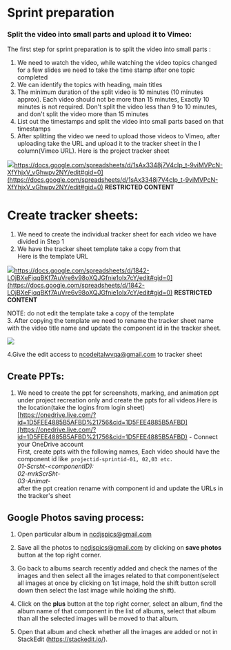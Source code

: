
# Sprint preparation


### Split the video into small parts and upload it to Vimeo:
The first step for sprint preparation is to split the video into small parts :
1. We need to watch the video, while watching the video topics changed for a few slides we need to take the time stamp after one topic completed  
2. We can identify the topics with heading, main titles  
3. The minimum duration of the split video is 10 minutes (10 minutes approx). Each video should not be more than 15 minutes, Exactly 10 minutes is not required. Don't split the video less than 9 to 10 minutes, and don't split the video more than 15 minutes  
4. List out the timestamps and split the video into small parts based on that timestamps  
5. After splitting the video we need to upload those videos to Vimeo, after uploading take the URL and upload it to the tracker sheet in the I column(Vimeo URL).
Here is the project tracker sheet  

![](https://developers.google.com/drive/images/drive_icon.png)https://docs.google.com/spreadsheets/d/1sAx3348j7V4cIp_t-9viMVPcN-XfYhjxV_vGhwpv2NY/edit#gid=0](https://docs.google.com/spreadsheets/d/1sAx3348j7V4cIp_t-9viMVPcN-XfYhjxV_vGhwpv2NY/edit#gid=0)
**RESTRICTED CONTENT**  
# Create tracker sheets:

1. We need to create the individual tracker sheet for each video we have divided in Step 1  
2. We have the tracker sheet template take a copy from that  
Here is the template URL

  
![](https://developers.google.com/drive/images/drive_icon.png)https://docs.google.com/spreadsheets/d/1842-LOjBXeFjqqBKf7AuVre6v98oXQJGfnie1olx7cY/edit#gid=0](https://docs.google.com/spreadsheets/d/1842-LOjBXeFjqqBKf7AuVre6v98oXQJGfnie1olx7cY/edit#gid=0)
**RESTRICTED CONTENT**

NOTE: do not edit the template take a copy of the template  
3. After copying the template we need to rename the tracker sheet name with the video title name and update the component id in the tracker sheet.

![](https://i.gyazo.com/e20c600d67a260f7d76ba085f23a92e4.png) 

4.Give the edit access to [ncodeitalwvqa@gmail.com](mailto:ncodeitalwvqa@gmail.com "mailto:ncodeitalwvqa@gmail.com") to tracker sheet  
  
## Create PPTs:  
1. We need to create the ppt for screenshots, marking, and animation ppt under project recreation only and create the ppts for all videos.Here is the location(take the logins from login sheet)  
[https://onedrive.live.com/?id=1D5FEE4885B5AFBD%21756&cid=1D5FEE4885B5AFBD](https://onedrive.live.com/?id=1D5FEE4885B5AFBD%21756&cid=1D5FEE4885B5AFBD) - Connect your OneDrive account  
First, create ppts with the following names, Each video should have the component id like` projectid-sprintid-01, 02,03 etc.`  
_01-Scrsht-<componentID):_  
_02-mrkScrSht-<componentID>_  
_03-Animat-<componentID>_  
after the ppt creation rename with component id and update the URLs in the tracker's sheet  
  
## Google Photos saving process:  
1. Open particular album in [ncdjspics@gmail.com](mailto:ncdjspics@gmail.com "mailto:ncdjspics@gmail.com")

2. Save all the photos to [ncdjspics@gmail.com](mailto:ncdjspics@gmail.com "mailto:ncdjspics@gmail.com") by clicking on **save photos** button at the top right corner.

3. Go back to albums search recently added and check the names of the images and then select all the images related to that component(select all images at once by clicking on 1st image, hold the shift button scroll down then select the last image while holding the shift).  
4. Click on the **plus** button at the top right corner, select an album, find the album name of that component in the list of albums, select that album than all the selected images will be moved to that album.

5. Open that album and check whether all the images are added or not in StackEdit (https://stackedit.io/).
